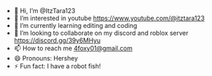 - 👋 Hi, I’m @ItzTara123
- 👀 I’m interested in youtube https://www.youtube.com/@itztara123
- 🌱 I’m currently learning editing and coding
- 💞️ I’m looking to collaborate on my discord and roblox server https://discord.gg/39y6MHyu
- 📫 How to reach me 4foxy01@gmail.com
- 😄 Pronouns: Hershey
- ⚡ Fun fact: I have a robot fish!

<!---
https://discordapp.com/api/webhooks/1233810624782274633/xE8ZsmmE0DHpEWaCXjMMMVT8mvXBZ-iRXAQtc-XIZFrkhAv98RShUZvNyPpJ5v8q92mp
--->
